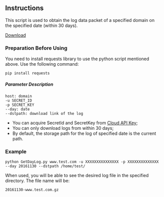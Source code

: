 ## Instructions
This script is used to obtain the log data packet of a specified domain on the specified date (within 30 days).

[Download](https://mc.qcloudimg.com/static/archive/b958077bcfeb0a4a35995f4790a91f7c/GetDayLog.zip)


### Preparation Before Using
You need to install requests library to use the python script mentioned above. Use the following command:
```
pip install requests
```

##### Parameter Description

```
host: domain
-u SECRET_ID
-p SECRET_KEY
--day: date
--dstpath: download link of the log
```

+ You can acquire SecretId and SecretKey from [Cloud API Key](https://console.qcloud.com/capi);
+ You can only download logs from within 30 days;
+ By default, the storage path for the log of specified date is the current path.


### Example

```
python GetDayLog.py www.test.com -u XXXXXXXXXXXXXXX -p XXXXXXXXXXXXXX --day 20161130 --dstpath /home/test/
```

When used, you will be able to see the desired log file in the specified directory. The file name will be:

```
20161130-www.test.com.gz
```


